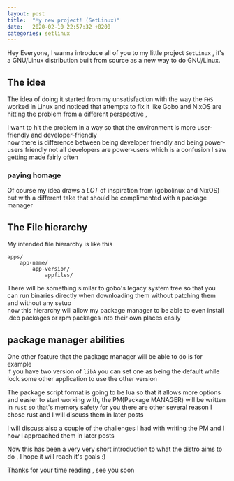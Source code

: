 ```yaml
---
layout: post
title:  "My new project! (SetLinux)"
date:   2020-02-10 22:57:32 +0200
categories: setlinux 
---
```

Hey Everyone,
I wanna introduce all of you to my little project `SetLinux` , it's a GNU/Linux distribution built from source as a new way to do GNU/Linux.
## The idea
The idea of doing it started from my unsatisfaction with the way the `FHS` worked in Linux and noticed that attempts to fix it like
Gobo and NixOS are hitting the problem from a different perspective ,

I want to hit the problem in a way so that the environment is more user-friendly and developer-friendly   
now there is difference between being developer friendly and being power-users friendly not all developers are power-users which is a confusion I saw getting made fairly often
### paying homage
Of course my idea draws a *LOT* of inspiration from (gobolinux and NixOS) but with a different take that should be complimented with a package manager
## The File hierarchy
My intended file hierarchy is like this
```
apps/
	app-name/
		app-version/
			appfiles/
```


There will be something similar to gobo's legacy system tree so that you can run binaries directly when downloading them without patching them and without any setup   
now this hierarchy will allow my package manager to be able to even install .deb packages or rpm packages into their own places easily

## package manager abilities
One other feature that the package manager will be able to do is for example  
if you have two version of ``libA`` you can set one as being the default while lock some other application to use the other version


The package script format is going to  be lua so that it allows more options and easier to start working with,
the PM(Package MANAGER) will be written in `rust` so that's memory safety for you 
there are other several reason I chose rust and I will discuss them in later posts 

I will discuss also a couple of the challenges I had with writing the PM and I how
I approached them in later posts 

Now this has been a very very short introduction to what the distro aims to do , I hope it will reach it's goals :)



Thanks for your time reading , see you soon


